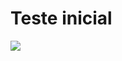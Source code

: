 # Teste inicial
<img src="https://img.shields.io/badge/WhatsApp-25D366?style=for-the-badge&logo=whatsapp&logoColor=white" />
